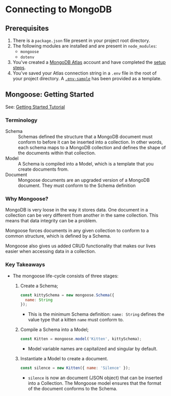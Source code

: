 # Connecting to MongoDB
## Prerequisites
1. There is a `package.json` file present in your project root directory.
2. The following modules are installed and are present in `node_modules`:
    - `mongoose`
    - `dotenv`
3. You've created a [MongoDB Atlas](https://www.mongodb.com/cloud/atlas) account and have completed the [setup steps](../).
4. You've saved your Atlas connection string in a `.env` file in the root of your project directory. A [`.env-sample`](.env-sample) has been provided as a template.

## Mongoose: Getting Started
See: [Getting Started Tutorial](https://mongoosejs.com/docs/)

### Terminology

<dl>
  <dt>Schema</dt>
  <dd>Schemas defined the structure that a MongoDB document must conform to before it can be inserted into a collection. In other words, each schema maps to a MongoDB collection and defines the shape of the documents within that collection.</dd>
  <dt>Model</dt>
  <dd>A Schema is compiled into a Model, which is a template that you create documents from.</dd>
  <dt>Document</dt>
  <dd>Mongoose documents are an upgraded version of a MongoDB document. They must conform to the Schema definition</dd>
</dl>

### Why Mongoose?
MongoDB is very loose in the way it stores data. One document in a collection can be very different from another in the same collection. This means that data integrity can be a problem.

Mongoose forces documents in any given collection to conform to a common structure, which is defined by a Schema.

Mongoose also gives us added CRUD functionality that makes our lives easier when accessing data in a collection.

### Key Takeaways
- The mongoose life-cycle consists of three stages:
    1. Create a Schema;

        ```js
        const kittySchema = new mongoose.Schema({
          name: String
        });
        ```

        - This is the minimum Schema definition: `name: String` defines the value type that a kitten `name` must conform to. 
    2. Compile a Schema into a Model;
        
        ```js
        const Kitten = mongoose.model('Kitten', kittySchema);
        ```

        - Model variable names are capitalized and singular by default.

    3. Instantiate a Model to create a document.

        ```js
        const silence = new Kitten({ name: 'Silence' });
        ```

        - `silence` is now an document (JSON object) that can be inserted into a Collection. The Mongoose model ensures that the format of the document conforms to the Schema.